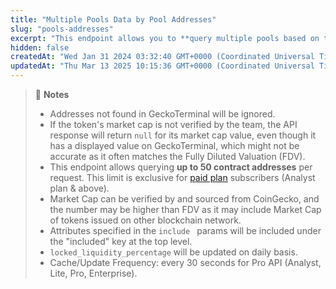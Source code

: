 ```yaml
---
title: "Multiple Pools Data by Pool Addresses"
slug: "pools-addresses"
excerpt: "This endpoint allows you to **query multiple pools based on the provided network and pool address**"
hidden: false
createdAt: "Wed Jan 31 2024 03:32:40 GMT+0000 (Coordinated Universal Time)"
updatedAt: "Thu Mar 13 2025 10:15:36 GMT+0000 (Coordinated Universal Time)"
---
```

> 📘 **Notes**
> 
> - Addresses not found in GeckoTerminal will be ignored.
> - If the token's market cap is not verified by the team, the API response will return `null` for its market cap value, even though it has a displayed value on GeckoTerminal, which might not be accurate as it often matches the Fully Diluted Valuation (FDV).
> - This endpoint allows querying **up to 50 contract addresses** per request. This limit is exclusive for [paid plan](https://www.coingecko.com/en/api/pricing) subscribers (Analyst plan & above).
> - Market Cap can be verified by and sourced from CoinGecko, and the number may be higher than FDV as it may include Market Cap of tokens issued on other blockchain network.
> - Attributes specified in the `include ` params will be included under the "included" key at the top level.
> - `locked_liquidity_percentage` will be updated on daily basis.
> - Cache/Update Frequency: every 30 seconds for Pro API (Analyst, Lite, Pro, Enterprise).
